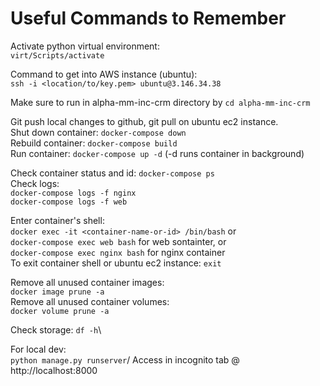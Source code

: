 # Useful Commands to Remember

Activate python virtual environment:\
    `virt/Scripts/activate`

Command to get into AWS instance (ubuntu):\
    `ssh -i <location/to/key.pem> ubuntu@3.146.34.38`

Make sure to run in alpha-mm-inc-crm directory by ```cd alpha-mm-inc-crm```

Git push local changes to github, git pull on ubuntu ec2 instance.\
Shut down container: ```docker-compose down```\
Rebuild container: ```docker-compose build```\
Run container: ```docker-compose up -d```  (-d runs container in background)

Check container status and id: ```docker-compose ps```\
Check logs:\
    ```docker-compose logs -f nginx```\
    ```docker-compose logs -f web```

Enter container's shell:\
    ```docker exec -it <container-name-or-id> /bin/bash``` or\
    ```docker-compose exec web bash``` for web sontainter, or\
    ```docker-compose exec nginx bash``` for nginx container\
To exit container shell or ubuntu ec2 instance: 
    ```exit```

Remove all unused container images:\
    ```docker image prune -a```\
Remove all unused container volumes:\
    ```docker volume prune -a```

Check storage: ```df -h```\

For local dev:\
    ```python manage.py runserver```/
    Access in incognito tab @ http://localhost:8000